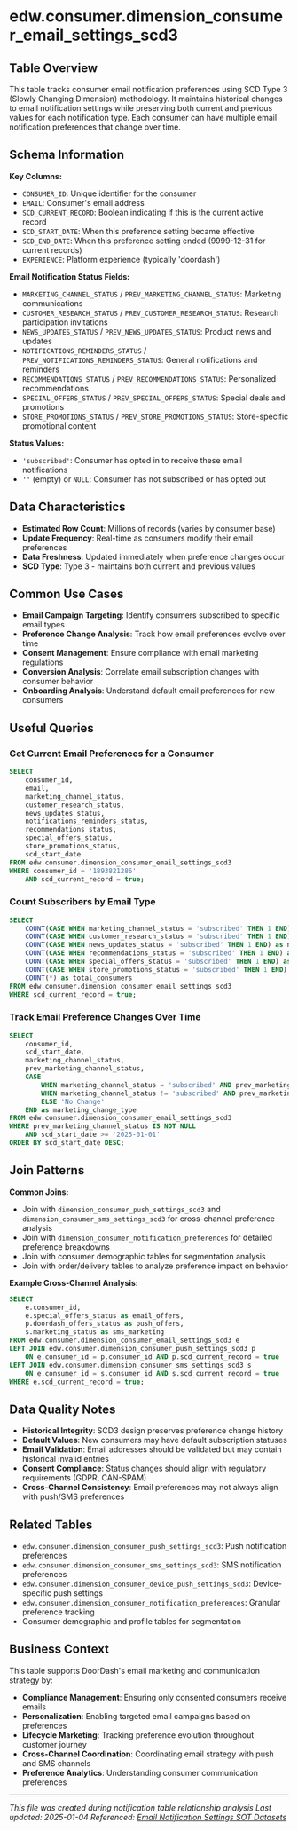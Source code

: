 # edw.consumer.dimension_consumer_email_settings_scd3

## Table Overview
This table tracks consumer email notification preferences using SCD Type 3 (Slowly Changing Dimension) methodology. It maintains historical changes to email notification settings while preserving both current and previous values for each notification type. Each consumer can have multiple email notification preferences that change over time.

## Schema Information
**Key Columns:**
- `CONSUMER_ID`: Unique identifier for the consumer
- `EMAIL`: Consumer's email address
- `SCD_CURRENT_RECORD`: Boolean indicating if this is the current active record
- `SCD_START_DATE`: When this preference setting became effective
- `SCD_END_DATE`: When this preference setting ended (9999-12-31 for current records)
- `EXPERIENCE`: Platform experience (typically 'doordash')

**Email Notification Status Fields:**
- `MARKETING_CHANNEL_STATUS` / `PREV_MARKETING_CHANNEL_STATUS`: Marketing communications
- `CUSTOMER_RESEARCH_STATUS` / `PREV_CUSTOMER_RESEARCH_STATUS`: Research participation invitations
- `NEWS_UPDATES_STATUS` / `PREV_NEWS_UPDATES_STATUS`: Product news and updates
- `NOTIFICATIONS_REMINDERS_STATUS` / `PREV_NOTIFICATIONS_REMINDERS_STATUS`: General notifications and reminders
- `RECOMMENDATIONS_STATUS` / `PREV_RECOMMENDATIONS_STATUS`: Personalized recommendations
- `SPECIAL_OFFERS_STATUS` / `PREV_SPECIAL_OFFERS_STATUS`: Special deals and promotions
- `STORE_PROMOTIONS_STATUS` / `PREV_STORE_PROMOTIONS_STATUS`: Store-specific promotional content

**Status Values:**
- `'subscribed'`: Consumer has opted in to receive these email notifications
- `''` (empty) or `NULL`: Consumer has not subscribed or has opted out

## Data Characteristics
- **Estimated Row Count**: Millions of records (varies by consumer base)
- **Update Frequency**: Real-time as consumers modify their email preferences
- **Data Freshness**: Updated immediately when preference changes occur
- **SCD Type**: Type 3 - maintains both current and previous values

## Common Use Cases
- **Email Campaign Targeting**: Identify consumers subscribed to specific email types
- **Preference Change Analysis**: Track how email preferences evolve over time
- **Consent Management**: Ensure compliance with email marketing regulations
- **Conversion Analysis**: Correlate email subscription changes with consumer behavior
- **Onboarding Analysis**: Understand default email preferences for new consumers

## Useful Queries

### Get Current Email Preferences for a Consumer
```sql
SELECT 
    consumer_id,
    email,
    marketing_channel_status,
    customer_research_status,
    news_updates_status,
    notifications_reminders_status,
    recommendations_status,
    special_offers_status,
    store_promotions_status,
    scd_start_date
FROM edw.consumer.dimension_consumer_email_settings_scd3
WHERE consumer_id = '1893821286'
    AND scd_current_record = true;
```

### Count Subscribers by Email Type
```sql
SELECT 
    COUNT(CASE WHEN marketing_channel_status = 'subscribed' THEN 1 END) as marketing_subscribers,
    COUNT(CASE WHEN customer_research_status = 'subscribed' THEN 1 END) as research_subscribers,
    COUNT(CASE WHEN news_updates_status = 'subscribed' THEN 1 END) as news_subscribers,
    COUNT(CASE WHEN recommendations_status = 'subscribed' THEN 1 END) as recommendations_subscribers,
    COUNT(CASE WHEN special_offers_status = 'subscribed' THEN 1 END) as offers_subscribers,
    COUNT(CASE WHEN store_promotions_status = 'subscribed' THEN 1 END) as promotions_subscribers,
    COUNT(*) as total_consumers
FROM edw.consumer.dimension_consumer_email_settings_scd3
WHERE scd_current_record = true;
```

### Track Email Preference Changes Over Time
```sql
SELECT 
    consumer_id,
    scd_start_date,
    marketing_channel_status,
    prev_marketing_channel_status,
    CASE 
        WHEN marketing_channel_status = 'subscribed' AND prev_marketing_channel_status != 'subscribed' THEN 'Opted In'
        WHEN marketing_channel_status != 'subscribed' AND prev_marketing_channel_status = 'subscribed' THEN 'Opted Out'
        ELSE 'No Change'
    END as marketing_change_type
FROM edw.consumer.dimension_consumer_email_settings_scd3
WHERE prev_marketing_channel_status IS NOT NULL
    AND scd_start_date >= '2025-01-01'
ORDER BY scd_start_date DESC;
```

## Join Patterns
**Common Joins:**
- Join with `dimension_consumer_push_settings_scd3` and `dimension_consumer_sms_settings_scd3` for cross-channel preference analysis
- Join with `dimension_consumer_notification_preferences` for detailed preference breakdowns
- Join with consumer demographic tables for segmentation analysis
- Join with order/delivery tables to analyze preference impact on behavior

**Example Cross-Channel Analysis:**
```sql
SELECT 
    e.consumer_id,
    e.special_offers_status as email_offers,
    p.doordash_offers_status as push_offers,
    s.marketing_status as sms_marketing
FROM edw.consumer.dimension_consumer_email_settings_scd3 e
LEFT JOIN edw.consumer.dimension_consumer_push_settings_scd3 p 
    ON e.consumer_id = p.consumer_id AND p.scd_current_record = true
LEFT JOIN edw.consumer.dimension_consumer_sms_settings_scd3 s 
    ON e.consumer_id = s.consumer_id AND s.scd_current_record = true
WHERE e.scd_current_record = true;
```

## Data Quality Notes
- **Historical Integrity**: SCD3 design preserves preference change history
- **Default Values**: New consumers may have default subscription statuses
- **Email Validation**: Email addresses should be validated but may contain historical invalid entries
- **Consent Compliance**: Status changes should align with regulatory requirements (GDPR, CAN-SPAM)
- **Cross-Channel Consistency**: Email preferences may not always align with push/SMS preferences

## Related Tables
- `edw.consumer.dimension_consumer_push_settings_scd3`: Push notification preferences
- `edw.consumer.dimension_consumer_sms_settings_scd3`: SMS notification preferences  
- `edw.consumer.dimension_consumer_device_push_settings_scd3`: Device-specific push settings
- `edw.consumer.dimension_consumer_notification_preferences`: Granular preference tracking
- Consumer demographic and profile tables for segmentation

## Business Context
This table supports DoorDash's email marketing and communication strategy by:
- **Compliance Management**: Ensuring only consented consumers receive emails
- **Personalization**: Enabling targeted email campaigns based on preferences
- **Lifecycle Marketing**: Tracking preference evolution throughout customer journey
- **Cross-Channel Coordination**: Coordinating email strategy with push and SMS channels
- **Preference Analytics**: Understanding consumer communication preferences

---
*This file was created during notification table relationship analysis*
*Last updated: 2025-01-04*
*Referenced: [Email Notification Settings SOT Datasets](https://doordash.atlassian.net/wiki/spaces/DATA/pages/3034873864/Email+Notification+Settings+SOT+Datasets)*